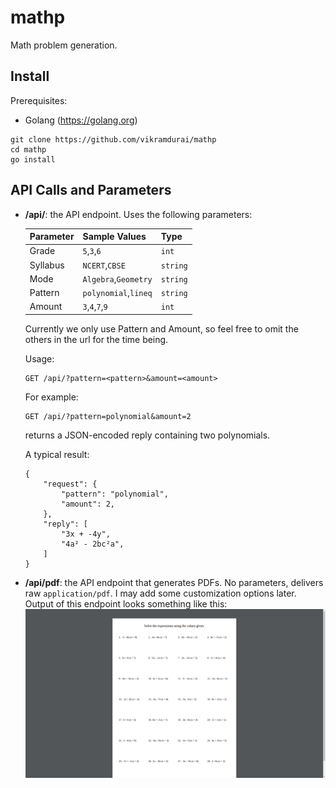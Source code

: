 # mathp
Math problem generation.
## Install
Prerequisites:
* Golang (https://golang.org)
```
git clone https://github.com/vikramdurai/mathp
cd mathp
go install
```
## API Calls and Parameters
- **/api/**:
    the API endpoint. Uses the following parameters:

    | Parameter |    Sample Values        |    Type     |
    |-----------|-------------------------|-------------|
    | Grade     |    `5`,`3`,`6`          |    `int`    |
    | Syllabus  |   `NCERT`,`CBSE`        |   `string`  |
    | Mode      |`Algebra`,`Geometry`     |   `string`  |
    | Pattern   | `polynomial`,`lineq`    |   `string`  |
    | Amount    |   `3`,`4`,`7`,`9`       |   `int`     |

    Currently we only use Pattern and Amount, so feel free to omit the others in the url
    for the time being.

    Usage:
    ```
    GET /api/?pattern=<pattern>&amount=<amount>
    ```
    For example:
    ```
    GET /api/?pattern=polynomial&amount=2
    ```
    returns a JSON-encoded reply containing two polynomials.
    
    A typical result:
    ```
    {
        "request": {
            "pattern": "polynomial",
            "amount": 2,
        },
        "reply": [
            "3x + -4y",
            "4a² - 2bc²a",
        ]
    }
    ```
- **/api/pdf**:
    the API endpoint that generates PDFs. No parameters, delivers raw `application/pdf`.
    I may add some customization options later. Output of this endpoint looks something
    like this:
    ![image of PDF generated by mathp](pdf.png)
